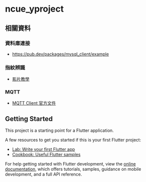 # ncue_yproject

## 相關資料

### 資料庫連接

- https://pub.dev/packages/mysql_client/example
### 指紋辨識

- [影片教學](https://www.youtube.com/watch?v=r78T0XpFB7s)

### MQTT

- [MQTT Client 官方文件](https://pub.dev/packages/mqtt_client)

## Getting Started

This project is a starting point for a Flutter application.

A few resources to get you started if this is your first Flutter project:

- [Lab: Write your first Flutter app](https://docs.flutter.dev/get-started/codelab)
- [Cookbook: Useful Flutter samples](https://docs.flutter.dev/cookbook)

For help getting started with Flutter development, view the
[online documentation](https://docs.flutter.dev/), which offers tutorials,
samples, guidance on mobile development, and a full API reference.
